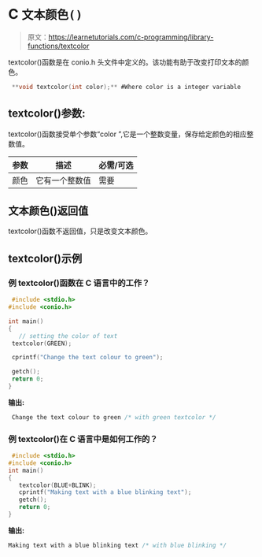 # C `文本颜色()`

> 原文：<https://learnetutorials.com/c-programming/library-functions/textcolor>

textcolor()函数是在 conio.h 头文件中定义的。该功能有助于改变打印文本的颜色。

```c
 **void textcolor(int color);** #Where color is a integer variable 

```

## textcolor()参数:

textcolor()函数接受单个参数“color ”,它是一个整数变量，保存给定颜色的相应整数值。

| 参数 | 描述 | 必需/可选 |
| --- | --- | --- |
| 颜色 | 它有一个整数值 | 需要 |

## 文本颜色()返回值

textcolor()函数不返回值，只是改变文本颜色。

## textcolor()示例

### 例 textcolor()函数在 C 语言中的工作？

```c
 #include <stdio.h>
#include <conio.h>

int main()  
{  
   // setting the color of text
 textcolor(GREEN);

 cprintf("Change the text colour to green");

 getch();
 return 0;
} 

```

**输出:**

```c
 Change the text colour to green /* with green textcolor */ 
```

### 例 textcolor()在 C 语言中是如何工作的？

```c
 #include <stdio.h>
#include <conio.h>
int main()  
{
   textcolor(BLUE+BLINK);
   cprintf("Making text with a blue blinking text");
   getch();
   return 0;
} 

```

**输出:**

```c
Making text with a blue blinking text /* with blue blinking */

```